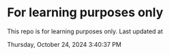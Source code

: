 # For learning purposes only
This repo is for learning purposes only.
Last updated at

Thursday, October 24, 2024 3:40:37 PM

